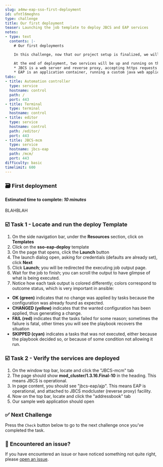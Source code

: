 ```yaml
---
slug: a4mw-eap-sso-first-deployment
id: ufntl6meghns
type: challenge
title: Our first deployment
teaser: Launching the job template to deploy JBCS and EAP services
notes:
- type: text
  contents: |-
    # Our first deployments

    In this challenge, now that our project setup is finalized, we will start our first deployment.

    At the end of deployment, two services will be up and running on the `jbcs-eap` node:
    * JBCS is a web server and reverse proxy, accepting https requests and proxying down to EAP
    * EAP is an application container, running a custom java web application called *addressbook*
tabs:
- title: Automation controller
  type: service
  hostname: control
  path: /
  port: 443
- title: Terminal
  type: terminal
  hostname: control
- title: editor
  type: service
  hostname: control
  path: /editor/
  port: 443
- title: JBCS-mcm
  type: service
  hostname: jbcs-eap
  path: /mcm/
  port: 443
difficulty: basic
timelimit: 600
---
```

🗃️ First deployment
===
#### Estimated time to complete: *10 minutes*<p>

BLAHBLAH


☑️ Task 1 - Locate and run the deploy Template
===

1. On the side navigation bar, under the **Resources** section, click on **Templates**
2. Click on the **sso-eap-deploy** template
3. On the page that opens, click the **Launch** button
4. The launch dialog open, asking for credentials (defaults are already set), click **Next**
5. Click **Launch**; you will be redirected the executing job output page.
6. Wait for the job to finish; you can scroll the output to have glimpse of what is being executed.
7. Notice how each task output is colored differently; colors correspond to outcome status, which is very important in ansible:
 * **OK (green)** indicates that no change was applied by tasks because the configuration was already found as expected.
 * **CHANGED (yellow)** indicates that the wanted configuration has been applied, thus generating a change.
 * **FAIL (red)** indicates that the tasks failed for some reason; sometimes the failure is fatal, other times you will see the playbook recovers the situation
 * **SKIPPED (cyan)** indicates a tasks that was not executed, either because the playbook decided so, or because of some condition not allowing it run.



☑️ Task 2 - Verify the services are deployed
===

1. On the window top bar, locate and click the "JBCS-mcm" tab
2. The page should show **mod_cluster/1.3.16.Final-10** in the heading. This means JBCS is operational.
3. In page content, you should see "jbcs-eap/ajp". This means EAP is operational, and attached to JBCS modcluster (reverse proxy) facility.
4. Now on the top bar, locate and click the "addressbook" tab
5. Our sample web application should open


✅ Next Challenge
===
Press the `Check` button below to go to the next challenge once you’ve completed the task.


🐛 Encountered an issue?
====

If you have encountered an issue or have noticed something not quite right, please [open an issue](https://github.com/ansible-middleware/instruqt/issues/new?labels=a4mw-eap-sso&title=Issue+with+Deploy+Red+Hat+Single+Sign-On+with+Ansible+for+Middleware+collections+slug+ID:+a4mw-eap-sso-first-deployment&assignees=guidograzioli).

<style type="text/css" rel="stylesheet">
  .lightbox {
    display: none;
    position: fixed;
    justify-content: center;
    align-items: center;
    z-index: 999;
    top: 0;
    left: 0;
    right: 0;
    bottom: 0;
    padding: 1rem;
    background: rgba(0, 0, 0, 0.8);
    margin-left: auto;
    margin-right: auto;
    margin-top: auto;
    margin-bottom: auto;
  }
  .lightbox:target {
    display: flex;
  }
  .lightbox img {
    /* max-height: 100% */
    max-width: 60%;
    max-height: 60%;
  }
  img {
    display: block;
    margin-left: auto;
    margin-right: auto;
  }
  h1 {
    font-size: 18px;
  }
    h2 {
    font-size: 16px;
    font-weight: 600
  }
    h3 {
    font-size: 14px;
    font-weight: 600
  }
  p span {
    font-size: 14px;
  }
  ul li span {
    font-size: 14px
  }
</style>
